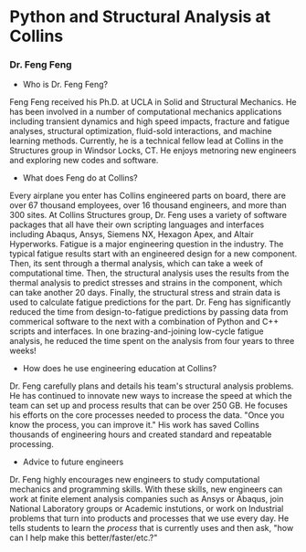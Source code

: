 # Python and Structural Analysis at Collins 
### Dr. Feng Feng
- Who is Dr. Feng Feng?

Feng Feng received his Ph.D. at UCLA in Solid and Structural Mechanics.
He has been involved in a number of computational mechanics applications
including transient dynamics and high speed impacts, fracture and
fatigue analyses, structural optimization, fluid-sold interactions, and
machine learning methods. Currently, he is a technical fellow lead at Collins
in the Structures group in Windsor Locks, CT. He enjoys metnoring new
engineers and exploring new codes and software. 

- What does Feng do at Collins?

Every airplane you enter has Collins engineered parts on board, there
are over 67 thousand employees, over 16 thousand engineers, and more
than 300 sites. At Collins Structures group, Dr. Feng uses a variety of
software packages that all have their own scripting languages and
interfaces including Abaqus, Ansys, Siemens NX, Hexagon Apex, and Altair
Hyperworks. Fatigue is a major engineering question in the industry. The
typical fatigue results start with an engineered design for a new
component. Then, its sent through a thermal analysis, which can take a
week of computational time. Then, the structural analysis uses the
results from the thermal analysis to predict stresses and strains in the
component, which can take another 20 days. Finally, the structural
stress and strain data is used to calculate fatigue predictions for the
part. Dr. Feng has significantly reduced the time from design-to-fatigue
predictions by passing data from commerical software to the next with a
combination of Python and C++ scripts and interfaces. In one
brazing-and-joining low-cycle fatigue analysis, he reduced the time
spent on the analysis from four years to three weeks!

- How does he use engineering education at Collins?

Dr. Feng carefully plans and details his team's structural analysis
problems. He has continued to innovate new ways to increase the speed at
which the team can set up and process results that can be over 250 GB.
He focuses his efforts on the core processes needed to process the data.
"Once you know the process, you can improve it." His work has saved
Collins thousands of engineering hours and created standard and
repeatable processing. 

- Advice to future engineers

Dr. Feng highly encourages new engineers to study computational
mechanics and programming skills. With these skills, new engineers can
work at finite element analysis companies such as Ansys or Abaqus, join
National Laboratory groups or Academic instutions, or work on Industrial
problems that turn into products and processes that we use every day. He
tells students to learn the _process_ that is currently uses and then
ask, "how can I help make this better/faster/etc.?"
